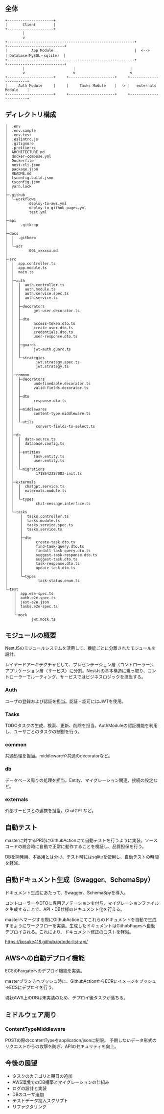 ## 全体

```
+---------------------+
|       Client        |
+---------------------+
        |
        v
+----------------------------------------------------------+          +--------------------------+
|           App Module                                     |  <-->    | Database(MySQL・sqlite)  |
+----------------------------------------------------------+          +--------------------------+
        |                      |                         |
        v                      v                         v
+---------------------+     +---------------------+     +-----------------------+
|     Auth Module     |     |     Tasks Module    |  -> |   externals Module    |
+---------------------+     +---------------------+     +-----------------------+

```

## ディレクトリ構成

```
│  .env
│  .env.sample
│  .env.test
│  .eslintrc.js
│  .gitignore
│  .prettierrc
│  ARCHITECTURE.md
│  docker-compose.yml
│  Dockerfile
│  nest-cli.json
│  package.json
│  README.md
│  tsconfig.build.json
│  tsconfig.json
│  yarn.lock
│  
├─.github
│  └─workflows
│          deploy-to-aws.yml
│          deploy-to-github-pages.yml
│          test.yml
│
├─api
│      .gitkeep
│
├─docs
│  │  .gitkeep
│  │
│  └─adr
│          001_xxxxxx.md
│
├─src
│  │  app.controller.ts
│  │  app.module.ts
│  │  main.ts
│  │
│  ├─auth
│  │  │  auth.controller.ts
│  │  │  auth.module.ts
│  │  │  auth.service.spec.ts
│  │  │  auth.service.ts
│  │  │
│  │  ├─decorators
│  │  │      get-user.decorator.ts
│  │  │
│  │  ├─dto
│  │  │      access-token.dto.ts
│  │  │      create-user.dto.ts
│  │  │      credentials.dto.ts
│  │  │      user-response.dto.ts
│  │  │
│  │  ├─guards
│  │  │      jwt-auth.guard.ts
│  │  │
│  │  └─strategies
│  │          jwt.strategy.spec.ts
│  │          jwt.strategy.ts
│  │
│  ├─common
│  │  ├─decorators
│  │  │      undefinedable.decorator.ts
│  │  │      valid-fields.decorator.ts
│  │  │
│  │  ├─dto
│  │  │      response.dto.ts
│  │  │
│  │  ├─middlewares
│  │  │      content-type.middleware.ts
│  │  │
│  │  └─utils
│  │          convert-fields-to-select.ts
│  │
│  ├─db
│  │  │  data-source.ts
│  │  │  database.config.ts
│  │  │
│  │  ├─entities
│  │  │      task.entity.ts
│  │  │      user.entity.ts
│  │  │
│  │  └─migrations
│  │          1718642357082-init.ts
│  │
│  ├─externals
│  │  │  chatgpt.service.ts
│  │  │  externals.module.ts
│  │  │
│  │  └─types
│  │          chat-message.interface.ts
│  │
│  └─tasks
│      │  tasks.controller.ts
│      │  tasks.module.ts
│      │  tasks.service.spec.ts
│      │  tasks.service.ts
│      │
│      ├─dto
│      │      create-task.dto.ts
│      │      find-task-query.dto.ts
│      │      findall-task-query.dto.ts
│      │      suggest-task-response.dto.ts
│      │      suggest-task.dto.ts
│      │      task-response.dto.ts
│      │      update-task.dto.ts
│      │
│      └─types
│              task-status.enum.ts
│
└─test
    │  app.e2e-spec.ts
    │  auth.e2e-spec.ts
    │  jest-e2e.json
    │  tasks.e2e-spec.ts
    │
    └─mock
            jwt.mock.ts

```

## モジュールの概要

NestJSのモジュールシステムを活用して、機能ごとに分離されたモジュールを設計。

レイヤードアーキテクチャとして、プレゼンテーション層（コントローラー）、アプリケーション層（サービス）に分割。NestJsの基本構造に乗っ取り、コントローラーでルーティング、サービスではビジネスロジックを担当する。

### Auth

ユーザの登録および認証を担当。認証・認可にはJWTを使用。

### Tasks

TODOタスクの生成、検索、更新、削除を担当。AuthModuleの認証機能を利用し、ユーザごとのタスクの制御を行う。

### common

共通処理を担当。middlewareや共通のdecoratorなど。

### db

データベース周りの処理を担当。Entity、マイグレーション関連、接続の設定など。

### externals

外部サービスとの連携を担当。ChatGPTなど。

## 自動テスト

masterに対するPR時にGithubActionにて自動テストを行うように実装。ソースコードの統合時に自動で正常に動作することを検証し、品質担保を行う。

DBを開発用、本番用とは分け、テスト時にはsqliteを使用し、自動テストの時間を軽減。

## 自動ドキュメント生成（Swagger、SchemaSpy）

ドキュメント生成にあたって、Swagger、SchemaSpyを導入。

コントローラーやDTOに専用アノテーションを付与、マイグレーションファイルを生成することで、API・DB仕様のドキュメント化を行える。

masterへマージする際にGithubActionにてこれらのドキュメントを自動で生成するようにワークフローを実装。生成したドキュメントはGithubPagesへ自動デプロイされる。これにより、ドキュメント修正のコストを軽減。

https://kosuke418.github.io/todo-list-api/

## AWSへの自動デプロイ機能

ECSのFargateへのデプロイ機能を実装。

masterブランチへプッシュ時に、GithubActionからECRにイメージをプッシュ→ECSにデプロイを行う。

現状AWS上のDBは未実装のため、デプロイ後タスクが落ちる。

## ミドルウェア周り

### ContentTypeMiddleware

POSTの際のcontentTypeをapplication/jsonに制限。
予期しないデータ形式のリクエストからの攻撃を防ぎ、APIのセキュリティを向上。

## 今後の展望

- タスクのカテゴリと期日の追加
- AWS環境でのDB構築とマイグレーションの仕組み
- ログの設計と実装
- DBのユーザ追加
- テストデータ投入スクリプト
- リファクタリング
